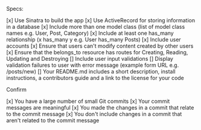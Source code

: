 Specs:

  [x]  Use Sinatra to build the app
  [x]  Use ActiveRecord for storing information in a database
  [x]  Include more than one model class (list of model class names e.g. User, Post, Category)
  [x]  Include at least one has_many relationship (x has_many y e.g. User has_many Posts)
  [x]  Include user accounts
  [x]  Ensure that users can't modify content created by other users
  [x]  Ensure that the belongs_to resource has routes for Creating, Reading, Updating and Destroying
  []  Include user input validations
  []  Display validation failures to user with error message (example form URL e.g. /posts/new)
  []  Your README.md includes a short description, install instructions, a contributors guide and a link to the license for your code

Confirm

[x]    You have a large number of small Git commits
[x]    Your commit messages are meaningful
[x]    You made the changes in a commit that relate to the commit message
[x]    You don't include changes in a commit that aren't related to the commit message
